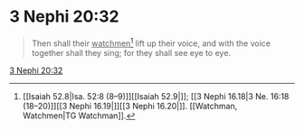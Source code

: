 # 3 Nephi 20:32

> Then shall their <u>watchmen</u>[^a] lift up their voice, and with the voice together shall they sing; for they shall see eye to eye.

[3 Nephi 20:32](https://www.churchofjesuschrist.org/study/scriptures/bofm/3-ne/20?lang=eng&id=p32#p32)


[^a]: [[Isaiah 52.8|Isa. 52:8 (8–9)]][[Isaiah 52.9|]]; [[3 Nephi 16.18|3 Ne. 16:18 (18–20)]][[3 Nephi 16.19|]][[3 Nephi 16.20|]]. [[Watchman, Watchmen|TG Watchman]].  
